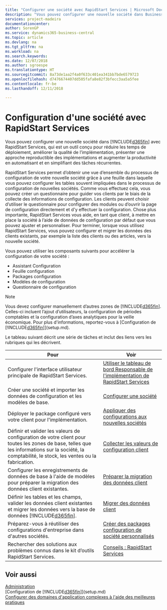 ```yaml
---
title: "Configurer une société avec RapidStart Services | Microsoft Docs"
description: "Vous pouvez configurer une nouvelle société dans Business Central avec RapidStart Services, qui est un outil conçu pour réduire les temps de déploiement, améliorer la qualité de l’implémentation, présenter une approche reproductible des implémentations et augmenter la productivité en automatisant et en simplifiant des tâches récurrentes."
services: project-madeira
documentationcenter: 
author: SorenGP
ms.service: dynamics365-business-central
ms.topic: article
ms.devlang: na
ms.tgt_pltfrm: na
ms.workload: na
ms.search.keywords: 
ms.date: 12/07/2018
ms.author: sgroespe
ms.translationtype: HT
ms.sourcegitcommit: 8a73de1aa2f4a0f633c401ea341bb7bde6579723
ms.openlocfilehash: d7476674407dd505fafa8e82f3bfecc3aa5a5fee
ms.contentlocale: fr-be
ms.lasthandoff: 12/11/2018

---
```

# <a name="setting-up-a-company-with-rapidstart-services"></a>Configuration d'une société avec RapidStart Services
Vous pouvez configurer une nouvelle société dans [!INCLUDE[d365fin](includes/d365fin_md.md)] avec RapidStart Services, qui est un outil conçu pour réduire les temps de déploiement, améliorer la qualité de l’implémentation, présenter une approche reproductible des implémentations et augmenter la productivité en automatisant et en simplifiant des tâches récurrentes.  

RapidStart Services permet d’obtenir une vue d’ensemble du processus de configuration de votre nouvelle société grâce à une feuille dans laquelle vous pouvez configurer les tables souvent impliquées dans le processus de configuration de nouvelles sociétés. Comme vous effectuez cela, vous pouvez créer un questionnaire pour guider vos clients par le biais de la collecte des informations de configuration. Les clients peuvent choisir d’utiliser le questionnaire pour configurer des modules ou d’ouvrir la page de configuration directement et d'y effectuer la configuration. Chose plus importante, RapidStart Services vous aide, en tant que client, à mettre en place la société à l’aide de données de configuration par défaut que vous pouvez ajuster et personnaliser. Pour terminer, lorsque vous utilisez RapidStart Services, vous pouvez configurer et migrer les données des clients existants, par exemple la liste des clients ou des articles, vers la nouvelle société.

Vous pouvez utiliser les composants suivants pour accélérer la configuration de votre société :  

-   Assistant Configuration  
-   Feuille configuration  
-   Packages configuration  
-   Modèles de configuration  
-   Questionnaire de configuration  

> [!Note]  
>  Vous devez configurer manuellement d’autres zones de [!INCLUDE[d365fin](includes/d365fin_md.md)]. Celles-ci incluent l’ajout d’utilisateurs, la configuration de périodes comptables et la configuration d’axes analytiques pour la veille économique. Pour plus d'informations, reportez-vous à [Configuration de [!INCLUDE[d365fin](includes/d365fin_md.md)]](setup.md).

 Le tableau suivant décrit une série de tâches et inclut des liens vers les rubriques qui les décrivent.

|**Pour**|**Voir**|  
|------------|-------------|  
|Configurer l'interface utilisateur principale de RapidStart Services.|[Utiliser le tableau de bord Responsable de l'implémentation de RapidStart Services](admin-how-to-use-the-rapidstart-services-role-center-to-track-progress.md)|  
|Créer une société et importer les données de configuration et les modèles de base.|[Configurer une société](admin-set-up-company-configuration.md)|  
|Déployer le package configuré vers votre client pour l'implémentation.|[Appliquer des configurations aux nouvelles sociétés](admin-apply-configuration-to-new-companies.md)|
|Définir et valider les valeurs de configuration de votre client pour toutes les zones de base, telles que les informations sur la société, la comptabilité, le stock, les ventes ou la fabrication.|[Collecter les valeurs de configuration client](admin-gather-customer-setup-values.md)|  
|Configurer les enregistrements de données de base à l'aide de modèles pour préparer la migration des données client existantes.|[Préparer la migration des données client](admin-use-templates-to-prepare-customer-data-for-migration.md)|  
|Définir les tables et les champs, valider les données client existantes et migrer les données vers la base de données [!INCLUDE[d365fin](includes/d365fin_md.md)].|[Migrer des données client](admin-migrate-customer-data.md)|
|Préparez-vous à réutiliser des configurations d'entreprise dans d'autres sociétés.|[Créer des packages configuration de société personnalisés](admin-how-to-create-custom-company-configuration-packages.md)|
|Rechercher des solutions aux problèmes connus dans le kit d’outils RapidStart Services.|[Conseils : RapidStart Services](admin-tips-and-tricks-rapidstart-services.md)|  

## <a name="see-also"></a>Voir aussi  
[Administration](admin-setup-and-administration.md)  
[Configuration de [!INCLUDE[d365fin](includes/d365fin_md.md)]](setup.md)  
[Configurer des domaines d'application complexes à l'aide des meilleures pratiques](set-up-complex-application-areas-using-best-practices.md)   

